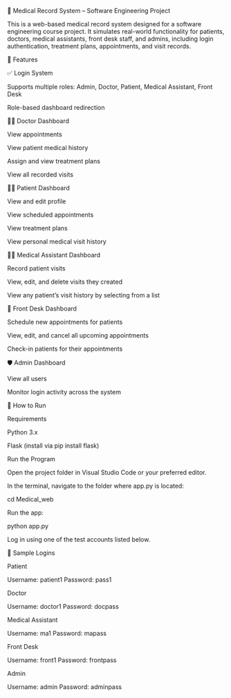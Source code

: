 🏥 Medical Record System – Software Engineering Project

This is a web-based medical record system designed for a software engineering course project. It simulates real-world functionality for patients, doctors, medical assistants, front desk staff, and admins, including login authentication, treatment plans, appointments, and visit records.

🔐 Features

✅ Login System

Supports multiple roles: Admin, Doctor, Patient, Medical Assistant, Front Desk

Role-based dashboard redirection

👨‍⚕️ Doctor Dashboard

View appointments

View patient medical history

Assign and view treatment plans

View all recorded visits

👩‍🦽 Patient Dashboard

View and edit profile

View scheduled appointments

View treatment plans

View personal medical visit history

🧑‍🔬 Medical Assistant Dashboard

Record patient visits

View, edit, and delete visits they created

View any patient’s visit history by selecting from a list

🧾 Front Desk Dashboard

Schedule new appointments for patients

View, edit, and cancel all upcoming appointments

Check-in patients for their appointments

🛡️ Admin Dashboard

View all users

Monitor login activity across the system

🧪 How to Run

Requirements

Python 3.x

Flask (install via pip install flask)

Run the Program

Open the project folder in Visual Studio Code or your preferred editor.

In the terminal, navigate to the folder where app.py is located:

cd Medical_web

Run the app:

python app.py

Log in using one of the test accounts listed below.

🔑 Sample Logins

Patient

Username: patient1
Password: pass1

Doctor

Username: doctor1
Password: docpass

Medical Assistant

Username: ma1
Password: mapass

Front Desk

Username: front1
Password: frontpass

Admin

Username: admin
Password: adminpass